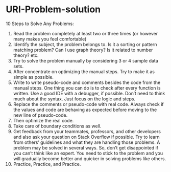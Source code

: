# URI-Problem-solution
10 Steps to Solve Any Problems:

   1. Read the problem completely at least two or three times (or however many makes you feel comfortable)
   2. Identify the subject, the problem belongs to. Is it a sorting or pattern matching problem? Can I use graph theory? Is it related to number theory? etc.
   3. Try to solve the problem manually by considering 3 or 4 sample data sets.
   4. After concentrate on optimizing the manual steps. Try to make it as simple as possible.
   5. Write to write pseudo-code and comments besides the code from the manual steps. One thing you can do is to check after every function is written.
      Use a good IDE with a debugger, if possible. Don’t need to think much about the syntax. Just focus on the logic and steps.
   6. Replace the comments or pseudo-code with real code. Always check if the values and code are behaving as expected before moving to the new line of pseudo-code.
   7. Then optimize the real code.
   8. Take care of boundary conditions as well.
   9. Get feedback from your teammates, professors, and other developers and also ask your question on Stack Overflow if possible. 
      Try to learn from others’ guidelines and what they are handling those problems. A problem may be solved in several ways. So, don’t get disappointed 
      if you can’t  think like an expert. You need to stick to the problem and you will gradually become better and quicker in solving problems like others.
   10. Practice, Practice, and Practice.

